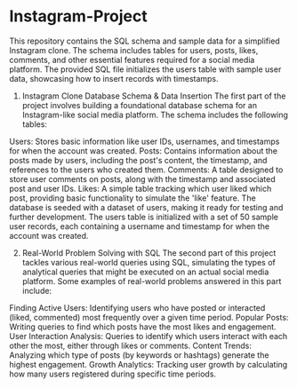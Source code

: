 # Instagram-Project
This repository contains the SQL schema and sample data for a simplified Instagram clone. The schema includes tables for users, posts, likes, comments, and other essential features required for a social media platform. The provided SQL file initializes the users table with sample user data, showcasing how to insert records with timestamps.

1. Instagram Clone Database Schema & Data Insertion
The first part of the project involves building a foundational database schema for an Instagram-like social media platform. The schema includes the following tables:

Users: Stores basic information like user IDs, usernames, and timestamps for when the account was created.
Posts: Contains information about the posts made by users, including the post's content, the timestamp, and references to the users who created them.
Comments: A table designed to store user comments on posts, along with the timestamp and associated post and user IDs.
Likes: A simple table tracking which user liked which post, providing basic functionality to simulate the 'like' feature.
The database is seeded with a dataset of users, making it ready for testing and further development. The users table is initialized with a set of 50 sample user records, each containing a username and timestamp for when the account was created.

2. Real-World Problem Solving with SQL
The second part of this project tackles various real-world queries using SQL, simulating the types of analytical queries that might be executed on an actual social media platform. Some examples of real-world problems answered in this part include:

Finding Active Users: Identifying users who have posted or interacted (liked, commented) most frequently over a given time period.
Popular Posts: Writing queries to find which posts have the most likes and engagement.
User Interaction Analysis: Queries to identify which users interact with each other the most, either through likes or comments.
Content Trends: Analyzing which type of posts (by keywords or hashtags) generate the highest engagement.
Growth Analytics: Tracking user growth by calculating how many users registered during specific time periods.

